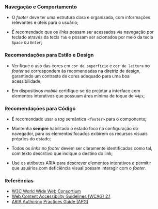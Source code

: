 ### Navegação e Comportamento

-   O *footer* deve ter uma estrutura clara e organizada, com informações relevantes e úteis para o usuário;

-   É recomendado que os *links* possam ser acessados via navegação por teclado através da tecla `Tab` e possam ser acionados por meio da tecla `Space` ou `Enter`;

### Recomendações para Estilo e Design

-   Verifique o uso das cores em `cor de superfície` e `cor de leitura` no *footer* se correspondem às recomendadas na diretriz de design, garantindo um contraste de cores adequado para uma boa acessibilidade;

-   Em dispositivos *mobile* certifique-se de projetar a interface com elementos interativos que possuam área mínima de toque de `44px`;

### Recomendações para Código

-   É recomendado usar a *tag* semântica `<footer>` para o componente;

-   Mantenha **sempre** habilitado o estado foco na configuração do navegador, para os elementos focados exibirem os recursos visuais próprios do estado;

-   Todos os *links* no *footer* devem ser claramente identificados como tal, com texto descritivo que indique o destino do link;

-   Use os atributos ARIA para descrever elementos interativos e permitir que usuários com deficiência visual possam interagir com o *footer*.

### Referências

-   [W3C World Wide Web Consortium](https://www.w3.org/)
-   [Web Content Accessibility Guidelines (WCAG) 2.1](https://www.w3.org/TR/WCAG21/)
-   [ARIA Authoring Practices Guide (APG)](https://www.w3.org/WAI/ARIA/apg/)
